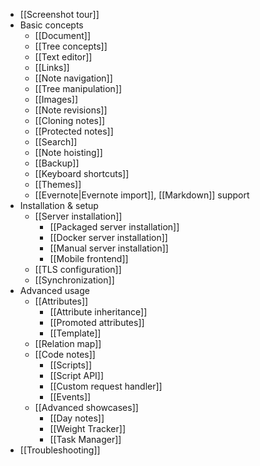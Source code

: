 * [[Screenshot tour]]
* Basic concepts
  * [[Document]]
  * [[Tree concepts]]
  * [[Text editor]]
  * [[Links]]
  * [[Note navigation]]
  * [[Tree manipulation]]
  * [[Images]]
  * [[Note revisions]]
  * [[Cloning notes]]
  * [[Protected notes]]
  * [[Search]]
  * [[Note hoisting]]
  * [[Backup]]
  * [[Keyboard shortcuts]]
  * [[Themes]]
  * [[Evernote|Evernote import]], [[Markdown]] support
* Installation & setup
  * [[Server installation]]
    * [[Packaged server installation]]
    * [[Docker server installation]]
    * [[Manual server installation]]
    * [[Mobile frontend]]
  * [[TLS configuration]]
  * [[Synchronization]]
* Advanced usage
  * [[Attributes]]
    * [[Attribute inheritance]]
    * [[Promoted attributes]]
    * [[Template]]
  * [[Relation map]]
  * [[Code notes]]
    * [[Scripts]]
    * [[Script API]]
    * [[Custom request handler]]
    * [[Events]]
  * [[Advanced showcases]]
    * [[Day notes]]
    * [[Weight Tracker]]
    * [[Task Manager]]
* [[Troubleshooting]]